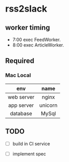# rss2slack

## worker timing

- 7:00 exec FeedWorker.
- 8:00 exec ArticleWorker.

## Required

### Mac Local

|    env     |   name  |
|:----------:|:-------:|
| web server | nginx   |
| app server | unicorn |
| database   | MySql   |

## TODO

- [ ] build in CI service
- [ ] implement spec

